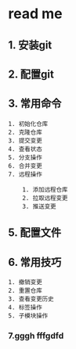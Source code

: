 # read me

## 1. 安装git

## 2. 配置git

## 3. 常用命令

    1. 初始化仓库
    2. 克隆仓库
    3. 提交变更
    4. 查看状态
    5. 分支操作
    6. 合并变更
    7. 远程操作

        1. 添加远程仓库
        2. 拉取远程变更
        3. 推送变更


## 5. 配置文件

## 6. 常用技巧

    1. 撤销变更
    2. 重置仓库
    3. 查看变更历史
    4. 标签操作
    5. 子模块操作

### 7.gggh fffgdfd
